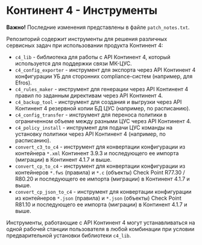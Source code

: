 # Континент 4 - Инструменты

**Важно!** Последние изменения представлены в файле `patch_notes.txt`.

Репозиторий содержит инструменты для решения различных сервисных задач при использовании продукта Континент 4:

- `c4_lib` - библиотека для работы с API Континент 4, который используется для поддержки связи МК-ЦУС.
- `c4_config_exporter` - инструмент для экспорта через API Континент 4 конфигурации УБ для сторонних compliance-систем (например, для Efros).
- `c4_rules_maker` - инструмент для генерации через API Континент 4 правил по заданным директивам через API Континент 4.
- `c4_backup_tool` - инструмент для создания и выгрузки через API Континент 4 резервной копии БД ЦУС (например, по расписанию).
- `c4_config_transfer` - инструмент для переноса политики в ограниченном объеме между разными ЦУС через API Континент 4.
- `c4_policy_install` - инструмент для подачи ЦУС команды на установку политики через API Континент 4 (например, по расписанию).
- `convert_с3_to_c4` - инструмент для конвертации конфигурации из контейнера `*.xml` Континент 3.9.3 и последующего ее импорта (миграции) в Континент 4.1.7 и выше.
- `convert_cp_to_c4` - инструмент для конвертации конфигурации из контейнеров `*.fws` (правила) и `*.c` (объекты) Check Point R77.30 / R80.20 и последующего ее импорта (миграции) в Континент 4.1.7 и выше.
- `convert_cp_json_to_c4` - инструмент для конвертации конфигурации из контейнеров `*.json` (правила) и `*.json` (объекты) Check Point R81.10 и последующего ее импорта (миграции) в Континент 4.1.7 и выше.

Инструменты, работающие с API Континент 4 могут устанавливаться на одной рабочей станции пользователя в любой комбинации при условии предварительной установки библиотеки `c4_lib`.
